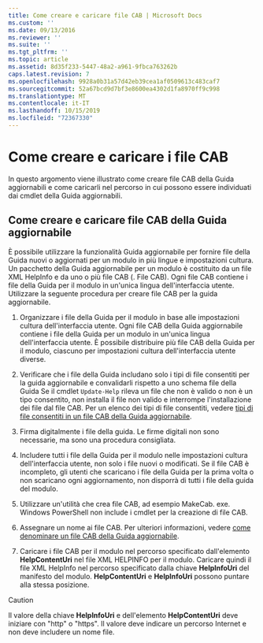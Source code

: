 ```yaml
---
title: Come creare e caricare file CAB | Microsoft Docs
ms.custom: ''
ms.date: 09/13/2016
ms.reviewer: ''
ms.suite: ''
ms.tgt_pltfrm: ''
ms.topic: article
ms.assetid: 8d35f233-5447-48a2-a961-9fbca763262b
caps.latest.revision: 7
ms.openlocfilehash: 9928a0b31a57d42eb39cea1af0509613c483caf7
ms.sourcegitcommit: 52a67bcd9d7bf3e8600ea4302d1fa8970ff9c998
ms.translationtype: MT
ms.contentlocale: it-IT
ms.lasthandoff: 10/15/2019
ms.locfileid: "72367330"
---
```

# <a name="how-to-create-and-upload-cab-files"></a>Come creare e caricare i file CAB

In questo argomento viene illustrato come creare file CAB della Guida aggiornabili e come caricarli nel percorso in cui possono essere individuati dai cmdlet della Guida aggiornabili.

## <a name="how-to-create-and-upload-updatable-help-cab-files"></a>Come creare e caricare file CAB della Guida aggiornabile

È possibile utilizzare la funzionalità Guida aggiornabile per fornire file della Guida nuovi o aggiornati per un modulo in più lingue e impostazioni cultura. Un pacchetto della Guida aggiornabile per un modulo è costituito da un file XML HelpInfo e da uno o più file CAB (. File CAB). Ogni file CAB contiene i file della Guida per il modulo in un'unica lingua dell'interfaccia utente. Utilizzare la seguente procedura per creare file CAB per la guida aggiornabile.

1. Organizzare i file della Guida per il modulo in base alle impostazioni cultura dell'interfaccia utente. Ogni file CAB della Guida aggiornabile contiene i file della Guida per un modulo in un'unica lingua dell'interfaccia utente. È possibile distribuire più file CAB della Guida per il modulo, ciascuno per impostazioni cultura dell'interfaccia utente diverse.

2. Verificare che i file della Guida includano solo i tipi di file consentiti per la guida aggiornabile e convalidarli rispetto a uno schema file della Guida Se il cmdlet `Update-Help` rileva un file che non è valido o non è un tipo consentito, non installa il file non valido e interrompe l'installazione dei file dal file CAB. Per un elenco dei tipi di file consentiti, vedere [tipi di file consentiti in un file CAB della Guida aggiornabile](./file-types-permitted-in-an-updatable-help-cab-file.md).

3. Firma digitalmente i file della guida. Le firme digitali non sono necessarie, ma sono una procedura consigliata.

4. Includere tutti i file della Guida per il modulo nelle impostazioni cultura dell'interfaccia utente, non solo i file nuovi o modificati. Se il file CAB è incompleto, gli utenti che scaricano i file della Guida per la prima volta o non scaricano ogni aggiornamento, non disporrà di tutti i file della guida del modulo.

5. Utilizzare un'utilità che crea file CAB, ad esempio MakeCab. exe. Windows PowerShell non include i cmdlet per la creazione di file CAB.

6. Assegnare un nome ai file CAB. Per ulteriori informazioni, vedere [come denominare un file CAB della Guida aggiornabile](./how-to-name-an-updatable-help-cab-file.md).

7. Caricare i file CAB per il modulo nel percorso specificato dall'elemento **HelpContentUri** nel file XML HELPINFO per il modulo. Caricare quindi il file XML HelpInfo nel percorso specificato dalla chiave **HelpInfoUri** del manifesto del modulo. **HelpContentUri** e **HelpInfoUri** possono puntare alla stessa posizione.

> [!CAUTION]
> Il valore della chiave **HelpInfoUri** e dell'elemento **HelpContentUri** deve iniziare con "http" o "https". Il valore deve indicare un percorso Internet e non deve includere un nome file.